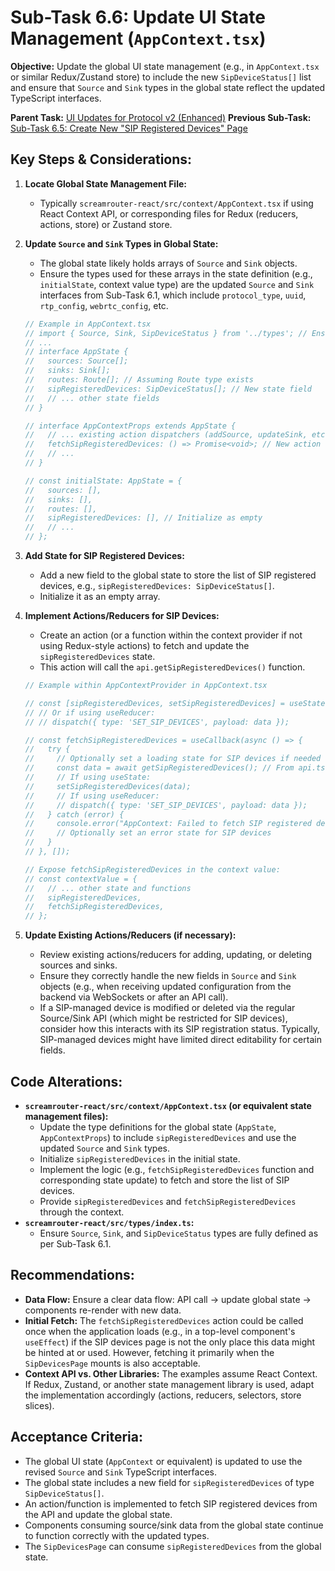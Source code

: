 # Sub-Task 6.6: Update UI State Management (`AppContext.tsx`)

**Objective:** Update the global UI state management (e.g., in `AppContext.tsx` or similar Redux/Zustand store) to include the new `SipDeviceStatus[]` list and ensure that `Source` and `Sink` types in the global state reflect the updated TypeScript interfaces.

**Parent Task:** [UI Updates for Protocol v2 (Enhanced)](../task_06_ui_updates.md)
**Previous Sub-Task:** [Sub-Task 6.5: Create New "SIP Registered Devices" Page](./subtask_6.5_create_sip_devices_page.md)

## Key Steps & Considerations:

1.  **Locate Global State Management File:**
    *   Typically `screamrouter-react/src/context/AppContext.tsx` if using React Context API, or corresponding files for Redux (reducers, actions, store) or Zustand store.

2.  **Update `Source` and `Sink` Types in Global State:**
    *   The global state likely holds arrays of `Source` and `Sink` objects.
    *   Ensure the types used for these arrays in the state definition (e.g., `initialState`, context value type) are the updated `Source` and `Sink` interfaces from Sub-Task 6.1, which include `protocol_type`, `uuid`, `rtp_config`, `webrtc_config`, etc.
    ```typescript
    // Example in AppContext.tsx
    // import { Source, Sink, SipDeviceStatus } from '../types'; // Ensure correct import
    // ...
    // interface AppState {
    //   sources: Source[];
    //   sinks: Sink[];
    //   routes: Route[]; // Assuming Route type exists
    //   sipRegisteredDevices: SipDeviceStatus[]; // New state field
    //   // ... other state fields
    // }

    // interface AppContextProps extends AppState {
    //   // ... existing action dispatchers (addSource, updateSink, etc.)
    //   fetchSipRegisteredDevices: () => Promise<void>; // New action
    //   // ...
    // }

    // const initialState: AppState = {
    //   sources: [],
    //   sinks: [],
    //   routes: [],
    //   sipRegisteredDevices: [], // Initialize as empty
    //   // ...
    // };
    ```

3.  **Add State for SIP Registered Devices:**
    *   Add a new field to the global state to store the list of SIP registered devices, e.g., `sipRegisteredDevices: SipDeviceStatus[]`.
    *   Initialize it as an empty array.

4.  **Implement Actions/Reducers for SIP Devices:**
    *   Create an action (or a function within the context provider if not using Redux-style actions) to fetch and update the `sipRegisteredDevices` state.
    *   This action will call the `api.getSipRegisteredDevices()` function.
    ```typescript
    // Example within AppContextProvider in AppContext.tsx

    // const [sipRegisteredDevices, setSipRegisteredDevices] = useState<SipDeviceStatus[]>([]);
    // // Or if using useReducer:
    // // dispatch({ type: 'SET_SIP_DEVICES', payload: data });

    // const fetchSipRegisteredDevices = useCallback(async () => {
    //   try {
    //     // Optionally set a loading state for SIP devices if needed elsewhere
    //     const data = await getSipRegisteredDevices(); // From api.ts
    //     // If using useState:
    //     setSipRegisteredDevices(data); 
    //     // If using useReducer:
    //     // dispatch({ type: 'SET_SIP_DEVICES', payload: data });
    //   } catch (error) {
    //     console.error("AppContext: Failed to fetch SIP registered devices", error);
    //     // Optionally set an error state for SIP devices
    //   }
    // }, []);

    // Expose fetchSipRegisteredDevices in the context value:
    // const contextValue = {
    //   // ... other state and functions
    //   sipRegisteredDevices,
    //   fetchSipRegisteredDevices,
    // };
    ```

5.  **Update Existing Actions/Reducers (if necessary):**
    *   Review existing actions/reducers for adding, updating, or deleting sources and sinks.
    *   Ensure they correctly handle the new fields in `Source` and `Sink` objects (e.g., when receiving updated configuration from the backend via WebSockets or after an API call).
    *   If a SIP-managed device is modified or deleted via the regular Source/Sink API (which might be restricted for SIP devices), consider how this interacts with its SIP registration status. Typically, SIP-managed devices might have limited direct editability for certain fields.

## Code Alterations:

*   **`screamrouter-react/src/context/AppContext.tsx` (or equivalent state management files):**
    *   Update the type definitions for the global state (`AppState`, `AppContextProps`) to include `sipRegisteredDevices` and use the updated `Source` and `Sink` types.
    *   Initialize `sipRegisteredDevices` in the initial state.
    *   Implement the logic (e.g., `fetchSipRegisteredDevices` function and corresponding state update) to fetch and store the list of SIP devices.
    *   Provide `sipRegisteredDevices` and `fetchSipRegisteredDevices` through the context.
*   **`screamrouter-react/src/types/index.ts`:**
    *   Ensure `Source`, `Sink`, and `SipDeviceStatus` types are fully defined as per Sub-Task 6.1.

## Recommendations:

*   **Data Flow:** Ensure a clear data flow: API call -> update global state -> components re-render with new data.
*   **Initial Fetch:** The `fetchSipRegisteredDevices` action could be called once when the application loads (e.g., in a top-level component's `useEffect`) if the SIP devices page is not the only place this data might be hinted at or used. However, fetching it primarily when the `SipDevicesPage` mounts is also acceptable.
*   **Context API vs. Other Libraries:** The examples assume React Context. If Redux, Zustand, or another state management library is used, adapt the implementation accordingly (actions, reducers, selectors, store slices).

## Acceptance Criteria:

*   The global UI state (`AppContext` or equivalent) is updated to use the revised `Source` and `Sink` TypeScript interfaces.
*   The global state includes a new field for `sipRegisteredDevices` of type `SipDeviceStatus[]`.
*   An action/function is implemented to fetch SIP registered devices from the API and update the global state.
*   Components consuming source/sink data from the global state continue to function correctly with the updated types.
*   The `SipDevicesPage` can consume `sipRegisteredDevices` from the global state.

